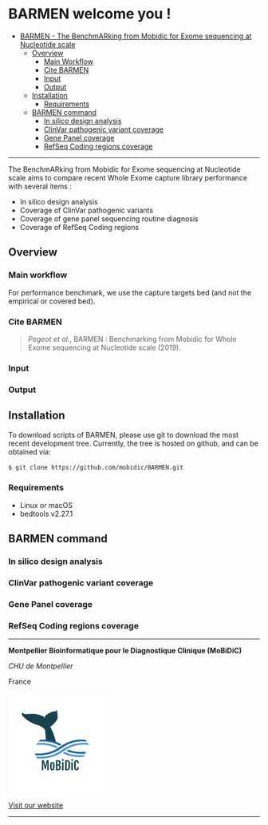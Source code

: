 # BARMEN welcome you !
- [BARMEN - The BenchmARking from Mobidic for Exome sequencing at Nucleotide scale](#BARMEN-welcome-you!)
	- [Overview](#overview)
		- [Main Workflow](#main-workflow)
		- [Cite BARMEN](#cite-barmen)
		- [Input](#input)
		- [Output](#output)
	- [Installation](#installation)
		- [Requirements](#requirements)
	- [BARMEN command](#barmen-command)
		- [In silico design analysis](#in-silico-design-analysis)
		- [ClinVar pathogenic variant coverage](#clinvar-pathogenic-variant-coverage)
		- [Gene Panel coverage](#gene-panel-coverage)
		- [RefSeq Coding regions coverage](#refseq-coding-regions-coverage)	

-----------

The BenchmARking from Mobidic for Exome sequencing at Nucleotide scale aims to compare recent Whole Exome capture library performance with several items : 
- In silico design analysis
- Coverage of ClinVar pathogenic variants 
- Coverage of gene panel sequencing routine diagnosis
- Coverage of RefSeq Coding regions

## Overview

### Main workflow

For performance benchmark, we use the capture targets bed (and not the empirical or covered bed).

###  Cite BARMEN

> *Pegeot et al.*, BARMEN : Benchmarking from Mobidic for Whole Exome sequencing at Nucleotide scale (2019).

### Input

### Output

## Installation

To download scripts of BARMEN, please use git to download the most recent development tree.
Currently, the tree is hosted on github, and can be obtained via:

```bash
$ git clone https://github.com/mobidic/BARMEN.git
```

### Requirements 

- Linux or macOS
- bedtools v2.27.1



## BARMEN command

### In silico design analysis

### ClinVar pathogenic variant coverage

### Gene Panel coverage

### RefSeq Coding regions coverage

--------------------------------------------------------------------------------

**Montpellier Bioinformatique pour le Diagnostique Clinique (MoBiDiC)**

*CHU de Montpellier*

France

![MoBiDiC](logo-mobidic.png)

[Visit our website](https://neuro-2.iurc.montp.inserm.fr/mobidic/)

--------------------------------------------------------------------------------
